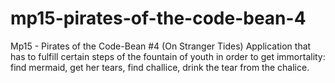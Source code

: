 # mp15-pirates-of-the-code-bean-4
Mp15 - Pirates of the Code-Bean #4 (On Stranger Tides) Application that has to fulfill certain steps of the fountain of youth in order to get immortality: find mermaid, get her tears, find challice, drink the tear from the chalice. 
